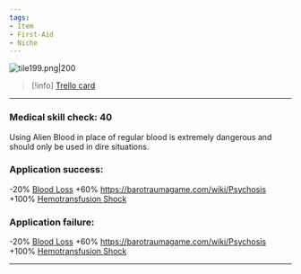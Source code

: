 ```yaml
---
tags:
- Item
- First-Aid
- Niche
---
```


![tile199.png\|200](/Items/Alien%20Blood%20-%20Attachments/6718845db30472d958dd7d48.png)

> [!info] [Trello card](https://trello.com/c/fS8GXZpl/130-alien-blood)

---

### Medical skill check: 40

Using Alien Blood in place of regular blood is extremely dangerous and should only be used in dire situations.

### Application success:

\-20% [Blood Loss](../Blood/Blood%20Loss.md)
\+60% https://barotraumagame.com/wiki/Psychosis
\+100% [Hemotransfusion Shock](../Blood/Hemotransfusion%20Shock.md)

### Application failure:

\-20% [Blood Loss](../Blood/Blood%20Loss.md)
\+60% https://barotraumagame.com/wiki/Psychosis
\+100% [Hemotransfusion Shock](../Blood/Hemotransfusion%20Shock.md)

---

